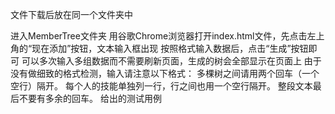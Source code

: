 文件下载后放在同一个文件夹中

进入MemberTree文件夹
用谷歌Chrome浏览器打开index.html文件，先点击左上角的“现在添加”按钮，文本输入框出现
按照格式输入数据后，点击“生成”按钮即可
可以多次输入多组数据而不需要刷新页面，生成的树会全部显示在页面上
由于没有做细致的格式检测，输入请注意以下格式： 多棵树之间请用两个回车（一个空行）隔开。 每个人的技能单独列一行，行之间也用一个空行隔开。 整段文本最后不要有多余的回车。 给出的测试用例
